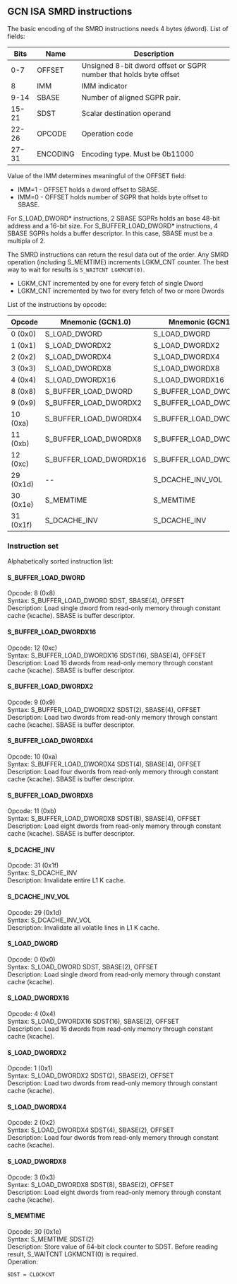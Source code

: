 ## GCN ISA SMRD instructions

The basic encoding of the SMRD instructions needs 4 bytes (dword). List of fields:

Bits  | Name     | Description
------|----------|------------------------------
0-7   | OFFSET   | Unsigned 8-bit dword offset or SGPR number that holds byte offset
8     | IMM      | IMM indicator
9-14  | SBASE    | Number of aligned SGPR pair.
15-21 | SDST     | Scalar destination operand
22-26 | OPCODE   | Operation code
27-31 | ENCODING | Encoding type. Must be 0b11000

Value of the IMM determines meaningful of the OFFSET field:

* IMM=1 - OFFSET holds a dword offset to SBASE.
* IMM=0 - OFFSET holds number of SGPR that holds byte offset to SBASE.

For S_LOAD_DWORD* instructions, 2 SBASE SGPRs holds an base 48-bit address and a
16-bit size.
For S_BUFFER_LOAD_DWORD* instructions, 4 SBASE SGPRs holds a buffer descriptor.
In this case, SBASE must be a multipla of 2.

The SMRD instructions can return the resul data out of the order. Any SMRD operation
(including S_MEMTIME) increments LGKM_CNT counter. The best way to wait for results
is `S_WAITCNT LGKMCNT(0)`.

* LGKM_CNT incremented by one for every fetch of single Dword
* LGKM_CNT incremented by two for every fetch of two or more Dwords

List of the instructions by opcode:

 Opcode     | Mnemonic (GCN1.0)        | Mnemonic (GCN1.1)
------------|--------------------------|--------------------------
 0 (0x0)    | S_LOAD_DWORD             | S_LOAD_DWORD
 1 (0x1)    | S_LOAD_DWORDX2           | S_LOAD_DWORDX2
 2 (0x2)    | S_LOAD_DWORDX4           | S_LOAD_DWORDX4
 3 (0x3)    | S_LOAD_DWORDX8           | S_LOAD_DWORDX8
 4 (0x4)    | S_LOAD_DWORDX16          | S_LOAD_DWORDX16
 8 (0x8)    | S_BUFFER_LOAD_DWORD      | S_BUFFER_LOAD_DWORD
 9 (0x9)    | S_BUFFER_LOAD_DWORDX2    | S_BUFFER_LOAD_DWORDX2
 10 (0xa)   | S_BUFFER_LOAD_DWORDX4    | S_BUFFER_LOAD_DWORDX4
 11 (0xb)   | S_BUFFER_LOAD_DWORDX8    | S_BUFFER_LOAD_DWORDX8
 12 (0xc)   | S_BUFFER_LOAD_DWORDX16   | S_BUFFER_LOAD_DWORDX16
 29 (0x1d)  | --                       | S_DCACHE_INV_VOL
 30 (0x1e)  | S_MEMTIME                | S_MEMTIME
 31 (0x1f)  | S_DCACHE_INV             | S_DCACHE_INV

### Instruction set

Alphabetically sorted instruction list:

#### S_BUFFER_LOAD_DWORD

Opcode: 8 (0x8)  
Syntax: S_BUFFER_LOAD_DWORD SDST, SBASE(4), OFFSET  
Description: Load single dword from read-only memory through constant cache (kcache).
SBASE is buffer descriptor.

#### S_BUFFER_LOAD_DWORDX16

Opcode: 12 (0xc)  
Syntax: S_BUFFER_LOAD_DWORDX16 SDST(16), SBASE(4), OFFSET  
Description: Load 16 dwords from read-only memory through constant cache (kcache).
SBASE is buffer descriptor.

#### S_BUFFER_LOAD_DWORDX2

Opcode: 9 (0x9)  
Syntax: S_BUFFER_LOAD_DWORDX2 SDST(2), SBASE(4), OFFSET  
Description: Load two dwords from read-only memory through constant cache (kcache).
SBASE is buffer descriptor.

#### S_BUFFER_LOAD_DWORDX4

Opcode: 10 (0xa)  
Syntax: S_BUFFER_LOAD_DWORDX4 SDST(4), SBASE(4), OFFSET  
Description: Load four dwords from read-only memory through constant cache (kcache).
SBASE is buffer descriptor.

#### S_BUFFER_LOAD_DWORDX8

Opcode: 11 (0xb)  
Syntax: S_BUFFER_LOAD_DWORDX8 SDST(8), SBASE(4), OFFSET  
Description: Load eight dwords from read-only memory through constant cache (kcache).
SBASE is buffer descriptor.

#### S_DCACHE_INV

Opcode: 31 (0x1f)  
Syntax: S_DCACHE_INV  
Description: Invalidate entire L1 K cache.

#### S_DCACHE_INV_VOL

Opcode: 29 (0x1d)  
Syntax: S_DCACHE_INV_VOL  
Description: Invalidate all volatile lines in L1 K cache.

#### S_LOAD_DWORD

Opcode: 0 (0x0)  
Syntax: S_LOAD_DWORD SDST, SBASE(2), OFFSET  
Description: Load single dword from read-only memory through constant cache (kcache).

#### S_LOAD_DWORDX16

Opcode: 4 (0x4)  
Syntax: S_LOAD_DWORDX16 SDST(16), SBASE(2), OFFSET  
Description: Load 16 dwords from read-only memory through constant cache (kcache).

#### S_LOAD_DWORDX2

Opcode: 1 (0x1)  
Syntax: S_LOAD_DWORDX2 SDST(2), SBASE(2), OFFSET  
Description: Load two dwords from read-only memory through constant cache (kcache).

#### S_LOAD_DWORDX4

Opcode: 2 (0x2)  
Syntax: S_LOAD_DWORDX4 SDST(4), SBASE(2), OFFSET  
Description: Load four dwords from read-only memory through constant cache (kcache).

#### S_LOAD_DWORDX8

Opcode: 3 (0x3)  
Syntax: S_LOAD_DWORDX8 SDST(8), SBASE(2), OFFSET  
Description: Load eight dwords from read-only memory through constant cache (kcache).

#### S_MEMTIME

Opcode: 30 (0x1e)  
Syntax: S_MEMTIME SDST(2)  
Description: Store value of 64-bit clock counter to SDST. Before reading result, S_WAITCNT
LGKMCNT(0) is required.  
Operation:  
```
SDST = CLOCKCNT
```
